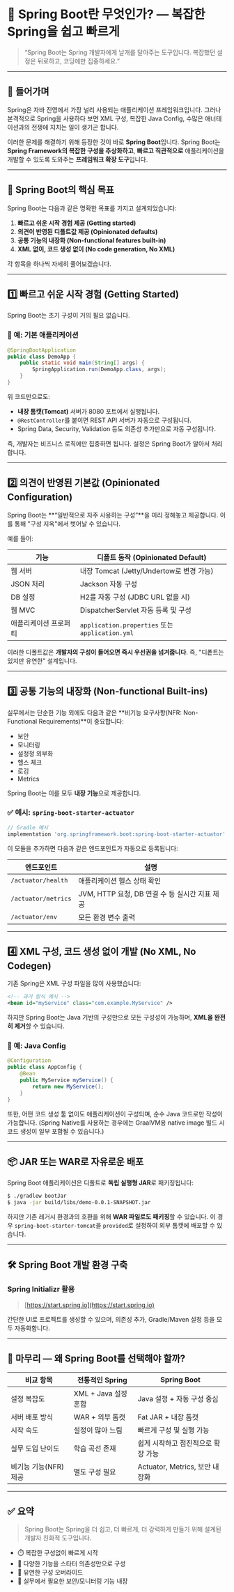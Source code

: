 # 🌱 Spring Boot란 무엇인가? — 복잡한 Spring을 쉽고 빠르게

> “Spring Boot는 Spring 개발자에게 날개를 달아주는 도구입니다. 복잡했던 설정은 뒤로하고, 코딩에만 집중하세요.”

---

## 🔰 들어가며

Spring은 자바 진영에서 가장 널리 사용되는 애플리케이션 프레임워크입니다. 그러나 본격적으로 Spring을 사용하다 보면 XML 구성, 복잡한 Java Config, 수많은 애너테이션과의 전쟁에 지치는 일이 생기곤 합니다.

이러한 문제를 해결하기 위해 등장한 것이 바로 **Spring Boot**입니다. Spring Boot는 **Spring Framework의 복잡한 구성을 추상화하고**, **빠르고 직관적으로** 애플리케이션을 개발할 수 있도록 도와주는 **프레임워크 확장 도구**입니다.

---

## 🚀 Spring Boot의 핵심 목표

Spring Boot는 다음과 같은 명확한 목표를 가지고 설계되었습니다:

1. **빠르고 쉬운 시작 경험 제공 (Getting started)**
2. **의견이 반영된 디폴트값 제공 (Opinionated defaults)**
3. **공통 기능의 내장화 (Non-functional features built-in)**
4. **XML 없이, 코드 생성 없이 (No code generation, No XML)**

각 항목을 하나씩 자세히 풀어보겠습니다.

---

## 1️⃣ 빠르고 쉬운 시작 경험 (Getting Started)

Spring Boot는 초기 구성이 거의 필요 없습니다.

### 🔧 예: 기본 애플리케이션

```java
@SpringBootApplication
public class DemoApp {
    public static void main(String[] args) {
        SpringApplication.run(DemoApp.class, args);
    }
}
```

위 코드만으로도:

* **내장 톰캣(Tomcat)** 서버가 8080 포트에서 실행됩니다.
* `@RestController`를 붙이면 REST API 서버가 자동으로 구성됩니다.
* Spring Data, Security, Validation 등도 의존성 추가만으로 자동 구성됩니다.

즉, 개발자는 비즈니스 로직에만 집중하면 됩니다. 설정은 Spring Boot가 알아서 처리합니다.

---

## 2️⃣ 의견이 반영된 기본값 (Opinionated Configuration)

Spring Boot는 \*\*“일반적으로 자주 사용하는 구성”\*\*을 미리 정해놓고 제공합니다. 이를 통해 "구성 지옥"에서 벗어날 수 있습니다.

예를 들어:

| 기능          | 디폴트 동작 (Opinionated Default)                   |
| ----------- | --------------------------------------------- |
| 웹 서버        | 내장 Tomcat (Jetty/Undertow로 변경 가능)             |
| JSON 처리     | Jackson 자동 구성                                 |
| DB 설정       | H2를 자동 구성 (JDBC URL 없을 시)                     |
| 웹 MVC       | DispatcherServlet 자동 등록 및 구성                  |
| 애플리케이션 프로퍼티 | `application.properties` 또는 `application.yml` |

이러한 디폴트값은 **개발자의 구성이 들어오면 즉시 우선권을 넘겨줍니다**. 즉, "디퐅트는 있지만 유연한" 설계입니다.

---

## 3️⃣ 공통 기능의 내장화 (Non-functional Built-ins)

실무에서는 단순한 기능 외에도 다음과 같은 \*\*비기능 요구사항(NFR: Non-Functional Requirements)\*\*이 중요합니다:

* 보안
* 모니터링
* 설정정 외부화
* 헬스 체크
* 로깅
* Metrics

Spring Boot는 이를 모두 **내장 기능**으로 제공합니다.

### ✅ 예시: `spring-boot-starter-actuator`

```groovy
// Gradle 예시
implementation 'org.springframework.boot:spring-boot-starter-actuator'
```

이 모듈을 추가하면 다음과 같은 엔드포인트가 자동으로 등록됩니다:

| 엔드포인트               | 설명                                |
| ------------------- | --------------------------------- |
| `/actuator/health`  | 애플리케이션 헬스 상태 확인                   |
| `/actuator/metrics` | JVM, HTTP 요청, DB 연결 수 등 실시간 지표 제공 |
| `/actuator/env`     | 모든 환경 변수 출력                       |

---

## 4️⃣ XML 구성, 코드 생성 없이 개발 (No XML, No Codegen)

기존 Spring은 XML 구성 파일을 많이 사용했습니다:

```xml
<!-- 과거 방식 예시 -->
<bean id="myService" class="com.example.MyService" />
```

하지만 Spring Boot는 Java 기반의 구성만으로 모든 구성성이 가능하며, **XML을 완전히 제거**할 수 있습니다.

### 🔧 예: Java Config

```java
@Configuration
public class AppConfig {
    @Bean
    public MyService myService() {
        return new MyService();
    }
}
```

또한, 어떤 코드 생성 툴 없이도 애플리케이션이 구성되며, 순수 Java 코드로만 작성이 가능합니다.
(Spring Native를 사용하는 경우에는 GraalVM용 native image 빌드 시 코드 생성이 일부 포함될 수 있습니다.)

---

## 📦 JAR 또는 WAR로 자유로운 배포

Spring Boot 애플리케이션은 디폴트로 **독립 실행형 JAR**로 패키징됩니다:

```bash
$ ./gradlew bootJar
$ java -jar build/libs/demo-0.0.1-SNAPSHOT.jar
```

하지만 기존 레거시 환경과의 호환을 위해 **WAR 파일로도 패키징**할 수 있습니다. 이 경우 `spring-boot-starter-tomcat`을 `provided`로 설정하여 외부 톰캣에 배포할 수 있습니다.

---

## 🛠️ Spring Boot 개발 환경 구축

### Spring Initializr 활용

> [https://start.spring.io](https://start.spring.io)

간단한 UI로 프로젝트를 생성할 수 있으며, 의존성 추가, Gradle/Maven 설정 등을 모두 자동화합니다.

---

## 🧠 마무리 — 왜 Spring Boot를 선택해야 할까?

| 비교 항목          | 전통적인 Spring      | Spring Boot               |
| -------------- | ---------------- | ------------------------- |
| 설정 복잡도         | XML + Java 설정 혼합 | Java 설정 + 자동 구성 중심        |
| 서버 배포 방식       | WAR + 외부 톰캣      | Fat JAR + 내장 톰캣           |
| 시작 속도          | 설정이 많아 느림        | 빠르게 구성 및 실행 가능            |
| 실무 도입 난이도      | 학습 곡선 존재         | 쉽게 시작하고 점진적으로 확장 가능       |
| 비기능 기능(NFR) 제공 | 별도 구성 필요         | Actuator, Metrics, 보안 내장화 |

---

## ✅ 요약

> Spring Boot는 Spring을 더 쉽고, 더 빠르게, 더 강력하게 만들기 위해 설계된 개발자 친화적 도구입니다.

* ⏱️ 복잡한 구성없이 빠르게 시작
* 🧩 다양한 기능을 스타터 의존성만으로 구성
* 🔄 유연한 구성 오버라이드
* 🔐 실무에서 필요한 보안/모니터링 기능 내장

